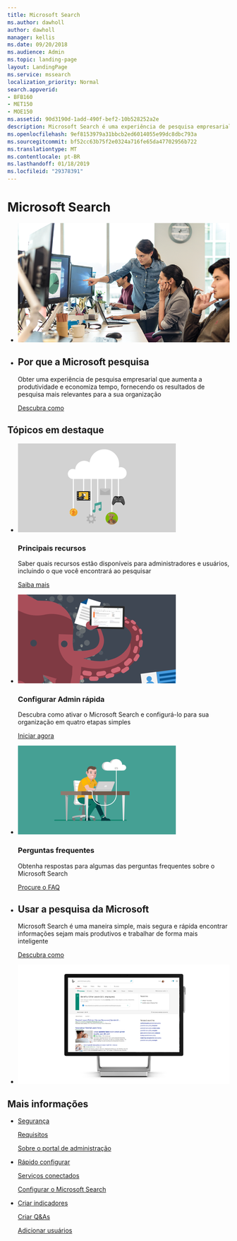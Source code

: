```yaml
---
title: Microsoft Search
ms.author: dawholl
author: dawholl
manager: kellis
ms.date: 09/20/2018
ms.audience: Admin
ms.topic: landing-page
layout: LandingPage
ms.service: mssearch
localization_priority: Normal
search.appverid:
- BFB160
- MET150
- MOE150
ms.assetid: 90d3190d-1add-490f-bef2-10b528252a2e
description: Microsoft Search é uma experiência de pesquisa empresarial que aumenta a produtividade e economiza tempo, fornecendo os resultados de pesquisa mais relevantes para a sua organização
ms.openlocfilehash: 9ef8153979a31bbcb2ed6014055e99dc8dbc793a
ms.sourcegitcommit: bf52cc63b75f2e0324a716fe65da47702956b722
ms.translationtype: MT
ms.contentlocale: pt-BR
ms.lasthandoff: 01/18/2019
ms.locfileid: "29378391"
---
```

# <a name="microsoft-search"></a>Microsoft Search

<ul class="panelContent cardsW cols cols2">
    <li>
        <div class="cardSize">
            <div class="cardPadding">
                <div class="card">
                    <div class="cardImageOuter">
                        <div class="cardImage">
                            <img src="media/a40fcb56-f0f9-4924-ae36-eb0a370665e3.png" alt="People in an office, one pointing at something on a screen." />
                        </div>
                    </div>
                    <div class="cardText">
                    </div>
                </div>
            </div>
        </div>
    </li>
    <li>
        <div class="cardSize">
            <div class="cardPadding">
                <div class="card">
                    <div class="cardText">
                        <h2>Por que a Microsoft pesquisa</h2>
                        <p>Obter uma experiência de pesquisa empresarial que aumenta a produtividade e economiza tempo, fornecendo os resultados de pesquisa mais relevantes para a sua organização</p>
                        <p><a href="why-microsoft-search.md">Descubra como</a></p>
                    </div>
                </div>
            </div>
        </div>
    </li>
</ul>

<h2>Tópicos em destaque</h2>

<ul class="panelContent cardsW">
    <li>
        <div class="cardSize">
            <div class="cardPadding">
                <div class="card">
                    <div class="cardImageOuter">
                        <div class="cardImage">
                            <img src="media/651172f9-f9b6-4fbe-89f3-8adf6450cd7f.png" alt="Features included in Microsoft Search" />
                        </div>
                    </div>
                    <div class="cardText">
                        <h3>Principais recursos</h3>
                        <p>Saber quais recursos estão disponíveis para administradores e usuários, incluindo o que você encontrará ao pesquisar</p>
                        <p><a href="features.md">Saiba mais</a></p>
                    </div>
                </div>
            </div>
        </div>
    </li>
    <li>
        <div class="cardSize">
            <div class="cardPadding">
                <div class="card">
                    <div class="cardImageOuter">
                        <div class="cardImage">
                            <img src="media/60a078b4-166d-42f4-a3b9-91c04c9001f0.png" alt="Quick for admins to set up and configure" />
                        </div>
                    </div>
                    <div class="cardText">
                        <h3>Configurar Admin rápida</h3>
                        <p>Descubra como ativar o Microsoft Search e configurá-lo para sua organização em quatro etapas simples</p>
                        <p><a href="quick-set-up.md">Iniciar agora</a></p>
                    </div>
                </div>
            </div>
        </div>
    </li>
    <li>
        <div class="cardSize">
            <div class="cardPadding">
                <div class="card">
                    <div class="cardImageOuter">
                        <div class="cardImage">
                            <img src="media/d696a83a-6322-477a-befd-4ad102b8204d.png" alt="Frequently asked questions about Microsoft Search" />
                        </div>
                    </div>
                    <div class="cardText">
                        <h3>Perguntas frequentes</h3>
                        <p>Obtenha respostas para algumas das perguntas frequentes sobre o Microsoft Search</p>
                        <p><a href="faqs.md">Procure o FAQ</a></p>
                    </div>
                </div>
            </div>
        </div>
    </li>
</ul>

<ul class="panelContent cardsW cols cols2">
    <li>
        <div class="cardSize">
            <div class="cardPadding">
                <div class="card">
                    <div class="cardText">
                        <h2>Usar a pesquisa da Microsoft</h2>
                        <p>Microsoft Search é uma maneira simple, mais segura e rápida encontrar informações sejam mais produtivos e trabalhar de forma mais inteligente</p>
                        <p><a href="use/about-microsoft-search.md">Descubra como</a></p>
                    </div>
                </div>
            </div>
        </div>
    </li>
    <li>
        <div class="cardSize">
            <div class="cardPadding">
                <div class="card">
                    <div class="cardImageOuter">
                        <div class="cardImage">
                            <img src="media/c8456838-c6db-41f7-9e84-eebfd9c5b0b8.png" alt="How work results appear on Bing" />
                        </div>
                    </div>
                    <div class="cardText">
                    </div>
                </div>
            </div>
        </div>
    </li>
</ul>

<h2>Mais informações</h2>
<ul class="panelContent cardsW">
    <li>
        <div class="cardSize">
            <div class="cardPadding">
                <div class="card">
                    <div class="cardText">
                        <p><a href="security.md">Segurança</a></p>
                        <p><a href="requirements.md">Requisitos</a></p>  
                        <p><a href="about-the-admin-portal.md">Sobre o portal de administração</a></p>
                    </div>
                </div>
            </div>
        </div>
    </li>
    <li>
        <div class="cardSize">
            <div class="cardPadding">
                <div class="card">
                    <div class="cardText">
                        <p><a href="quick-set-up.md">Rápido configurar</a></p>
                        <p><a href="connected-services.md">Serviços conectados</a></p>
                        <p><a href="set-up-microsoft-search.md">Configurar o Microsoft Search</a></p>
                    </div>
                </div>
            </div>
        </div>
    </li>
    <li>
        <div class="cardSize">
            <div class="cardPadding">
                <div class="card">
                    <div class="cardText">
                        <p><a href="create-bookmarks.md">Criar indicadores</a></p>
                        <p><a href="create-qas.md">Criar Q&As</a></p>
                        <p><a href="add-users.md">Adicionar usuários</a></p>
                    </div>
                </div>
            </div>
        </div>
    </li>
</ul>  